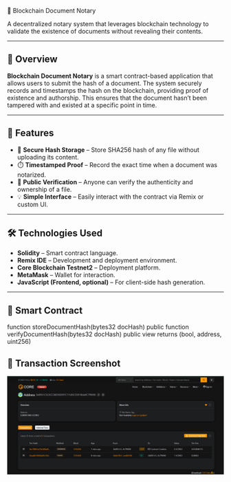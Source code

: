 📜 Blockchain Document Notary

A decentralized notary system that leverages blockchain technology to validate the existence of documents without revealing their contents.

---

## 🧠 Overview

**Blockchain Document Notary** is a smart contract-based application that allows users to submit the hash of a document. The system securely records and timestamps the hash on the blockchain, providing proof of existence and authorship. This ensures that the document hasn’t been tampered with and existed at a specific point in time.

---

## 🚀 Features

- 🔐 **Secure Hash Storage** – Store SHA256 hash of any file without uploading its content.
- ⏱️ **Timestamped Proof** – Record the exact time when a document was notarized.
- 🧾 **Public Verification** – Anyone can verify the authenticity and ownership of a file.
- 💡 **Simple Interface** – Easily interact with the contract via Remix or custom UI.

---

## 🛠️ Technologies Used

- **Solidity** – Smart contract language.
- **Remix IDE** – Development and deployment environment.
- **Core Blockchain Testnet2** – Deployment platform.
- **MetaMask** – Wallet for interaction.
- **JavaScript (Frontend, optional)** – For client-side hash generation.

---

## 📁 Smart Contract
function storeDocumentHash(bytes32 docHash) public
function verifyDocumentHash(bytes32 docHash) public view returns (bool, address, uint256)

## 📸 Transaction Screenshot

![Transaction Screenshot](screenshot.png)





